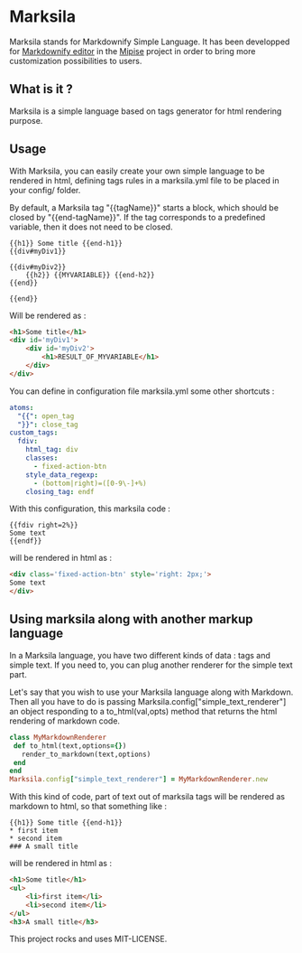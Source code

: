 # Marksila

Marksila stands for Markdownify Simple Language. It has been developped for [Markdownify editor](https://github.com/tibastral/markdownify) in the [Mipise](https://mipise.com) project in order to bring more customization possibilities to users.

## What is it ?

Marksila is a simple language based on tags generator for html rendering purpose.

## Usage

With Marksila, you can easily create your own simple language to be rendered in html, defining tags rules in a marksila.yml file to be placed in your config/ folder.

By default, a Marksila tag "{{tagName}}" starts a block, which should be closed by "{{end-tagName}}". If the tag corresponds to a predefined variable, then it does not need to be closed.

```
{{h1}} Some title {{end-h1}}
{{div#myDiv1}}

{{div#myDiv2}}
	{{h2}} {{MYVARIABLE}} {{end-h2}}
{{end}}

{{end}}
```

Will be rendered as :

```html
<h1>Some title</h1>
<div id='myDiv1'>
	<div id='myDiv2'>
		<h1>RESULT_OF_MYVARIABLE</h1>
	</div>
</div>
```

You can define in configuration file marksila.yml some other shortcuts :

```yaml
atoms:
  "{{": open_tag
  "}}": close_tag
custom_tags:
  fdiv:
    html_tag: div
    classes:
      - fixed-action-btn
    style_data_regexp:
      - (bottom|right)=([0-9\-]+%)
    closing_tag: endf
```

With this configuration, this marksila code :

```
{{fdiv right=2%}}
Some text
{{endf}}
```

will be rendered in html as :

```html
<div class='fixed-action-btn' style='right: 2px;'>
Some text
</div>
```

## Using marksila along with another markup language

In a Marksila language, you have two different kinds of data : tags and simple text. If you need to, you can plug another renderer for the simple text part.

Let's say that you wish to use your Marksila language along with Markdown. Then all you have to do is passing Marksila.config["simple_text_renderer"] an object responding to a to_html(val,opts) method that returns the html rendering of markdown code.

 ```ruby
 class MyMarkdownRenderer
  def to_html(text,options={})
    render_to_markdown(text,options)
  end
 end
 Marksila.config["simple_text_renderer"] = MyMarkdownRenderer.new
 ```
With this kind of code, part of text out of marksila tags will be rendered as markdown to html, so that something like :

```
{{h1}} Some title {{end-h1}}
* first item
* second item
### A small title
```

will be rendered in html as :

```html
<h1>Some title</h1>
<ul>
	<li>first item</li>
	<li>second item</li>
</ul>
<h3>A small title</h3>
```

This project rocks and uses MIT-LICENSE.

